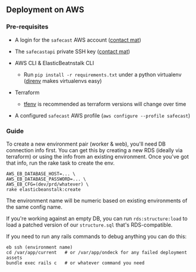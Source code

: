 ## Deployment on AWS

### Pre-requisites

* A login for the `safecast` AWS account ([contact mat](mailto:mat@schaffer.me))
* The `safecastapi` private SSH key ([contact mat](mailto:mat@schaffer.me))

* AWS CLI & ElasticBeatnstalk CLI
  * Run `pip install -r requirements.txt` under a python virtualenv ([direnv](https://direnv.net/) makes virtualenvs easy)

* Terraform
  * [tfenv](https://github.com/tfutils/tfenv) is recommended as terraform versions will change over time

* A configured `safecast` AWS profile (`aws configure --profile safecast`)

### Guide

To create a new environment pair (worker & web), you'll need DB connection info first. You can get this by creating a new RDS (ideally via terraform) or using the info from an existing environment. Once you've got that info, run the rake task to create the env.

```
AWS_EB_DATABASE_HOST=... \
AWS_EB_DATABASE_PASSWORD=... \
AWS_EB_CFG=(dev/prd/whatever) \
rake elasticbeanstalk:create
```

The environment name will be numeric based on existing environments of the same config name.

If you're working against an empty DB, you can run `rds:structure:load` to load a patched version of our `structure.sql` that's RDS-compatible.

If you need to run any rails commands to debug anything you can do this:

```
eb ssh (environment name)
cd /var/app/current   # or /var/app/ondeck for any failed deployment assets
bundle exec rails c   # or whatever command you need
```
